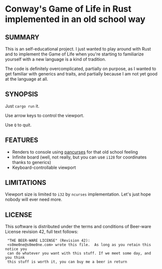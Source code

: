 # Conway's Game of Life in Rust implemented in an old school way

## SUMMARY
This is an self-educational project. I just wanted to play around with Rust and to implement the Game of Life when you're starting to familiarize
yourself with a new language is a kind of tradition.

The code is definitely overcomplicated, partially on purpose, as I wanted to get familiar with generics and traits, and partially because I am not yet good
at the language at all.

## SYNOPSIS
Just `cargo run` it.

Use arrow keys to control the viewport.

Use `Q` to quit.

## FEATURES
* Renders to console using [pancurses](https://github.com/ihalila/pancurses) for that old school feeling
* Infinite board (well, not really, but you can use `i128` for coordinates thanks to generics)
* Keyboard-controllable viewport

## LIMITATIONS
Viewport size is limited to `i32` by `ncurses` implementation. Let's just hope nobody will ever need more.

## LICENSE
This software is distributed under the terms and conditions of Beer-ware License revision 42, full text follows:

```
 "THE BEER-WARE LICENSE" (Revision 42):
 <s0me0ne@s0me0ne.com> wrote this file.  As long as you retain this notice you
 can do whatever you want with this stuff. If we meet some day, and you think
 this stuff is worth it, you can buy me a beer in return
```
